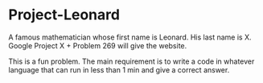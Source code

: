# Project-Leonard
A famous mathematician whose first name is Leonard. His last name is X.
Google Project X + Problem 269 will give the website.

This is a fun problem. The main requirement is to write a code in whatever language that can run in less than 1 min and give a correct answer.

